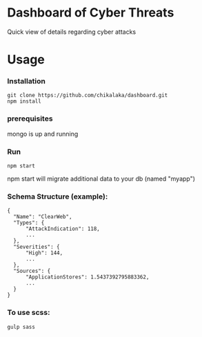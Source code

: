 # Dashboard of Cyber Threats
Quick view of details regarding cyber attacks

# Usage

### Installation

    git clone https://github.com/chikalaka/dashboard.git
    npm install

### prerequisites
mongo is up and running

### Run

    npm start

npm start will migrate additional data to your db (named "myapp")

### Schema Structure (example):
```
{
  "Name": "ClearWeb",
  "Types": {
      "AttackIndication": 118,
      ...
  },
  "Severities": {
      "High": 144,
      ...
  },
  "Sources": {
      "ApplicationStores": 1.5437392795883362,
      ...
  }
}
```

### To use scss:
    gulp sass
